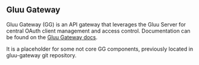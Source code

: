 
## Gluu Gateway

Gluu Gateway (GG) is an API gateway that leverages the Gluu Server for central OAuth client management and access control. Documentation can be found on the [Gluu Gateway docs](https://gluu.org/docs/gg).

It is a placeholder for some not core GG components, previously located in gluu-gateway git repository.
